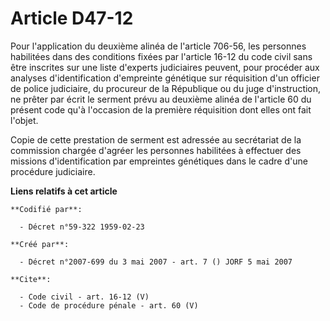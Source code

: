 # Article D47-12

Pour l'application du deuxième alinéa de l'article 706-56, les personnes habilitées dans des conditions fixées par l'article
16-12 du code civil sans être inscrites sur une liste d'experts judiciaires peuvent, pour procéder aux analyses
d'identification d'empreinte génétique sur réquisition d'un officier de police judiciaire, du procureur de la République ou
du juge d'instruction, ne prêter par écrit le serment prévu au deuxième alinéa de l'article 60 du présent code qu'à
l'occasion de la première réquisition dont elles ont fait l'objet. 

Copie de cette prestation de serment est adressée au secrétariat de la commission chargée d'agréer les personnes habilitées à
effectuer des missions d'identification par empreintes génétiques dans le cadre d'une procédure judiciaire.

**Liens relatifs à cet article**

	**Codifié par**:

	  - Décret n°59-322 1959-02-23

	**Créé par**:

	  - Décret n°2007-699 du 3 mai 2007 - art. 7 () JORF 5 mai 2007

	**Cite**:

	  - Code civil - art. 16-12 (V)
	  - Code de procédure pénale - art. 60 (V)

